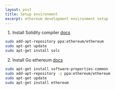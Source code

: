 ```yaml
---
layout: post
title: Setup environment
excerpt: ethereum development environment setup
---
```

1. Install Solidity compiler [docs](https://solidity.readthedocs.io/en/v0.5.4/installing-solidity.html)
```bash
sudo add-apt-repository ppa:ethereum/ethereum
sudo apt-get update
sudo apt-get install solc
```

2. Install Go ethereum [docs](https://github.com/ethereum/go-ethereum/wiki/Installation-Instructions-for-Ubuntu)
```bash
sudo apt-get install software-properties-common
sudo add-apt-repository -y ppa:ethereum/ethereum
sudo apt-get update
sudo apt-get install ethereum
```
